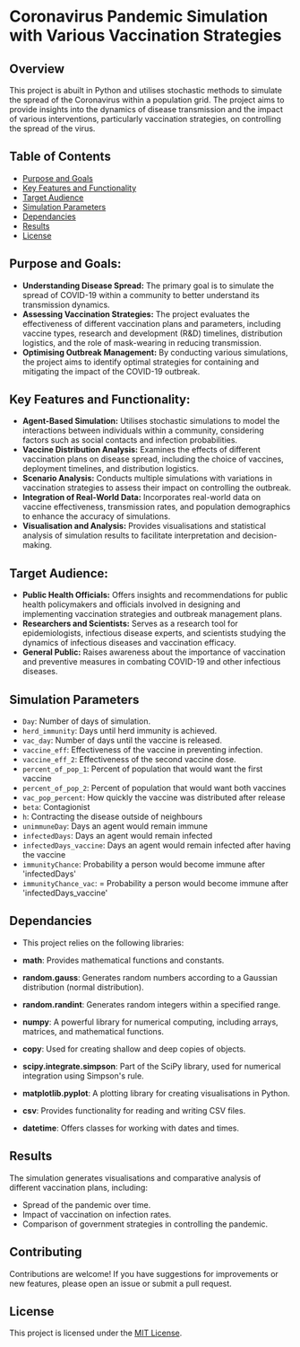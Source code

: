 # Coronavirus Pandemic Simulation with Various Vaccination Strategies

## Overview

This project is abuilt in Python and utilises stochastic methods to simulate the spread of the Coronavirus within a population grid. The project aims to provide insights into the dynamics of disease transmission and the impact of various interventions, particularly vaccination strategies, on controlling the spread of the virus.

## Table of Contents
- [Purpose and Goals](#purpose-and-goals)
- [Key Features and Functionality](#key-features-and-functionality)
- [Target Audience](#target-audience)
- [Simulation Parameters](#simulation-parameters)
- [Dependancies](#dependancies)
- [Results](#results)
- [License](#license)

## Purpose and Goals:
- **Understanding Disease Spread:** The primary goal is to simulate the spread of COVID-19 within a community to better understand its transmission dynamics.
- **Assessing Vaccination Strategies:** The project evaluates the effectiveness of different vaccination plans and parameters, including vaccine types, research and development (R&D) timelines, distribution logistics, and the role of mask-wearing in reducing transmission.
- **Optimising Outbreak Management:** By conducting various simulations, the project aims to identify optimal strategies for containing and mitigating the impact of the COVID-19 outbreak.

## Key Features and Functionality:
- **Agent-Based Simulation:** Utilises stochastic simulations to model the interactions between individuals within a community, considering factors such as social contacts and infection probabilities.
- **Vaccine Distribution Analysis:** Examines the effects of different vaccination plans on disease spread, including the choice of vaccines, deployment timelines, and distribution logistics.
- **Scenario Analysis:** Conducts multiple simulations with variations in vaccination strategies to assess their impact on controlling the outbreak.
- **Integration of Real-World Data:** Incorporates real-world data on vaccine effectiveness,  transmission rates, and population demographics to enhance the accuracy of simulations.
- **Visualisation and Analysis:** Provides visualisations and statistical analysis of simulation results to facilitate interpretation and decision-making.

## Target Audience:
- **Public Health Officials:** Offers insights and recommendations for public health policymakers and officials involved in designing and implementing vaccination strategies and outbreak management plans.
- **Researchers and Scientists:** Serves as a research tool for epidemiologists, infectious disease experts, and scientists studying the dynamics of infectious diseases and vaccination efficacy.
- **General Public:** Raises awareness about the importance of vaccination and preventive measures in combating COVID-19 and other infectious diseases.

## Simulation Parameters

- `Day`: Number of days of simulation.
- `herd_immunity`: Days until herd immunity is achieved.
- `vac_day`: Number of days until the vaccine is released.
- `vaccine_eff`: Effectiveness of the vaccine in preventing infection.
- `vaccine_eff_2`: Effectiveness of the second vaccine dose.
- `percent_of_pop_1`: Percent of population that would want the first vaccine
- `percent_of_pop_2`: Percent of population that would want both vaccines
- `vac_pop_percent`: How quickly the vaccine was distributed after release
- `beta`: Contagionist
- `h`: Contracting the disease outside of neighbours
- `unimmuneDay`: Days an agent would remain immune
- `infectedDays`: Days an agent would remain infected
- `infectedDays_vaccine`: Days an agent would remain infected after having the vaccine
- `immunityChance`: Probability a person would become immune after 'infectedDays'
- `immunityChance_vac`: = Probability a person would become immune after 'infectedDays_vaccine'

## Dependancies


- This project relies on the following libraries:

- **math**: Provides mathematical functions and constants.
- **random.gauss**: Generates random numbers according to a Gaussian distribution (normal distribution).
- **random.randint**: Generates random integers within a specified range.
- **numpy**: A powerful library for numerical computing, including arrays, matrices, and mathematical functions.
- **copy**: Used for creating shallow and deep copies of objects.
- **scipy.integrate.simpson**: Part of the SciPy library, used for numerical integration using Simpson's rule.
- **matplotlib.pyplot**: A plotting library for creating visualisations in Python.
- **csv**: Provides functionality for reading and writing CSV files.
- **datetime**: Offers classes for working with dates and times.

## Results

The simulation generates visualisations and comparative analysis of different vaccination plans, including:

- Spread of the pandemic over time.
- Impact of vaccination on infection rates.
- Comparison of government strategies in controlling the pandemic.

## Contributing

Contributions are welcome! If you have suggestions for improvements or new features, please open an issue or submit a pull request.

## License

This project is licensed under the [MIT License](LICENSE).
